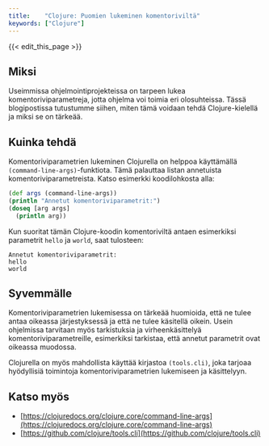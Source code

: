 ```yaml
---
title:    "Clojure: Puomien lukeminen komentoriviltä"
keywords: ["Clojure"]
---
```


{{< edit_this_page >}}

## Miksi

Useimmissa ohjelmointiprojekteissa on tarpeen lukea komentoriviparametreja, jotta ohjelma voi toimia eri olosuhteissa. Tässä blogipostissa tutustumme siihen, miten tämä voidaan tehdä Clojure-kielellä ja miksi se on tärkeää.

## Kuinka tehdä

Komentoriviparametrien lukeminen Clojurella on helppoa käyttämällä `(command-line-args)`-funktiota. Tämä palauttaa listan annetuista komentoriviparametreista. Katso esimerkki koodilohkosta alla:

```Clojure
(def args (command-line-args))
(println "Annetut komentoriviparametrit:")
(doseq [arg args]
  (println arg))
```

Kun suoritat tämän Clojure-koodin komentoriviltä antaen esimerkiksi parametrit `hello` ja `world`, saat tulosteen:

```
Annetut komentoriviparametrit:
hello
world
```

## Syvemmälle

Komentoriviparametrien lukemisessa on tärkeää huomioida, että ne tulee antaa oikeassa järjestyksessä ja että ne tulee käsitellä oikein. Usein ohjelmissa tarvitaan myös tarkistuksia ja virheenkäsittelyä komentoriviparametreille, esimerkiksi tarkistaa, että annetut parametrit ovat oikeassa muodossa.

Clojurella on myös mahdollista käyttää kirjastoa `(tools.cli)`, joka tarjoaa hyödyllisiä toimintoja komentoriviparametrien lukemiseen ja käsittelyyn.

## Katso myös

- [https://clojuredocs.org/clojure.core/command-line-args](https://clojuredocs.org/clojure.core/command-line-args)
- [https://github.com/clojure/tools.cli](https://github.com/clojure/tools.cli)
